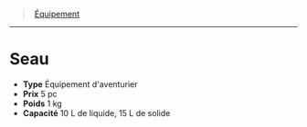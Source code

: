 ﻿---
!Equipment
Type: Équipement d'aventurier
Price: 5 pc
Weight: 1 kg
Capacity: 10 L de liquide, 15 L de solide
Id: equipment_hd.md#seau
ParentLink: equipment_hd.md#Équipement
Name: Seau
ParentName: Équipement
NameLevel: 1
Attributes: {}
---
> [Équipement](hd_equipment.md)

---

# Seau

- **Type** Équipement d'aventurier
- **Prix** 5 pc
- **Poids** 1 kg
- **Capacité** 10 L de liquide, 15 L de solide

